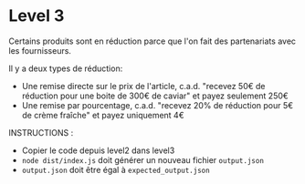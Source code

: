 # Level 3

Certains produits sont en réduction parce que l'on fait des partenariats avec les fournisseurs.

Il y a deux types de réduction:

- Une remise directe sur le prix de l'article, c.a.d. "recevez 50€ de réduction pour une boite de 300€ de caviar" et payez seulement 250€
- Une remise par pourcentage, c.a.d. "recevez 20% de réduction pour 5€ de crème fraîche" et payez uniquement 4€

INSTRUCTIONS :

- Copier le code depuis level2 dans level3
- `node dist/index.js` doit générer un nouveau fichier `output.json`
- `output.json` doit être égal à `expected_output.json`
